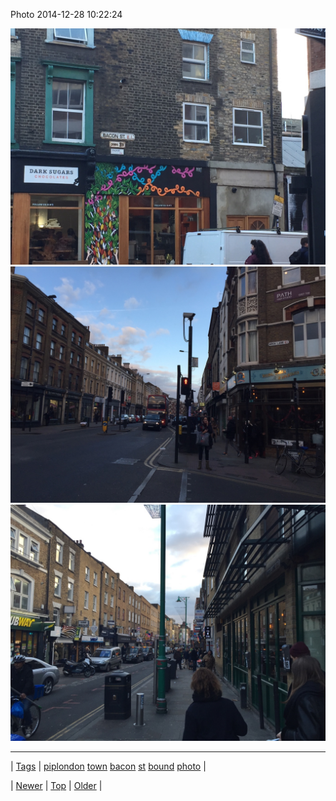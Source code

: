 <!--
title: Photo 2014-12-28 10
date: 2020-06-28T15:27:00.058Z
tags: piplondon, town, bacon, st, bound, photo
-->


Photo 2014-12-28 10:22:24

![](106401250044-0.jpg)
![](106401250044-1.jpg)
![](106401250044-2.jpg)

<!--BOTTOM-POST-NAVIGATION-->
---

| [Tags](tags.md) | [piplondon](tag-piplondon.md) [town](tag-town.md) [bacon](tag-bacon.md) [st](tag-st.md) [bound](tag-bound.md) [photo](tag-photo.md) |

| [Newer](106401244304.md) | [Top](index.md) | [Older](106402991584.md) |